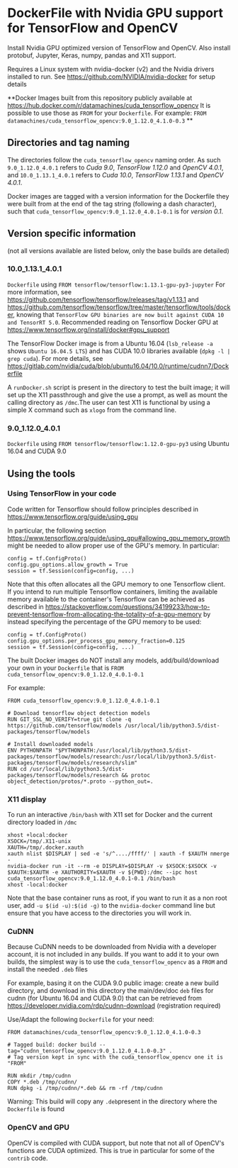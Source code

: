 # DockerFile with Nvidia GPU support for TensorFlow and OpenCV

Install Nvidia GPU optimized version of TensorFlow and OpenCV. Also install protobuf, Jupyter, Keras, numpy, pandas and X11 support.

Requires a Linux system with nvidia-docker (v2) and the Nvidia drivers installed to run. See https://github.com/NVIDIA/nvidia-docker for setup details

**Docker Images built from this repository publicly available at https://hub.docker.com/r/datamachines/cuda_tensorflow_opencv 
It is possible to use those as `FROM` for your `Dockerfile`.
For example: `FROM datamachines/cuda_tensorflow_opencv:9.0_1.12.0_4.1.0-0.3` **

## Directories and tag naming

The directories follow the `cuda_tensorflow_opencv` naming order.
As such `9.0_1.12.0_4.0.1` refers to *Cuda 9.0*, *TensorFlow 1.12.0* and *OpenCV 4.0.1*, and `10.0_1.13.1_4.0.1` refers to *Cuda 10.0*, *TensorFlow 1.13.1* and *OpenCV 4.0.1*.

Docker images are tagged with a version information for the Dockerfile they were built from at the end of the tag string (following a dash character), such that `cuda_tensorflow_opencv:9.0_1.12.0_4.0.1-0.1` is for *version 0.1*.

## Version specific information

(not all versions available are listed below, only the base builds are detailed)

### 10.0_1.13.1_4.0.1

`Dockerfile`  using `FROM tensorflow/tensorflow:1.13.1-gpu-py3-jupyter` 
For more information, see https://github.com/tensorflow/tensorflow/releases/tag/v1.13.1 and https://github.com/tensorflow/tensorflow/tree/master/tensorflow/tools/docker, knowing that `TensorFlow GPU binaries are now built against CUDA 10 and TensorRT 5.0`.
Recommended reading on Tensorflow Docker GPU at https://www.tensorflow.org/install/docker#gpu_support

The TensorFlow Docker image is from a Ubuntu 16.04 (`lsb_release -a` shows `Ubuntu 16.04.5 LTS`) and has CUDA 10.0 libraries available (`dpkg -l | grep cuda`). For more details, see https://gitlab.com/nvidia/cuda/blob/ubuntu16.04/10.0/runtime/cudnn7/Dockerfile

A `runDocker.sh` script is present in the directory to test the built image; it will set up the X11 passthrough and give the use a prompt, as well as mount the calling directory as `/dmc`.The user can test X11 is functional by using a simple X command such as `xlogo` from the command line.

### 9.0_1.12.0_4.0.1

`Dockerfile` using `FROM tensorflow/tensorflow:1.12.0-gpu-py3` using Ubuntu 16.04 and CUDA 9.0

## Using the tools

### Using TensorFlow in your code

Code written for Tensorflow should follow principles described in https://www.tensorflow.org/guide/using_gpu

In particular, the following section https://www.tensorflow.org/guide/using_gpu#allowing_gpu_memory_growth might be needed to allow proper use of the GPU's memory. In particular:
   
    config = tf.ConfigProto()
    config.gpu_options.allow_growth = True
    session = tf.Session(config=config, ...)

Note that this often allocates all the GPU memory to one Tensorflow client. If you intend to run multiple Tensorflow containers, limiting the available memory available to the container's Tensorflow can be achieved as described in https://stackoverflow.com/questions/34199233/how-to-prevent-tensorflow-from-allocating-the-totality-of-a-gpu-memory by instead specifying the percentage of the GPU memory to be used:

    config = tf.ConfigProto()
    config.gpu_options.per_process_gpu_memory_fraction=0.125
    session = tf.Session(config=config, ...)

The built Docker images do NOT install any models, add/build/download your own in your `Dockerfile` that is `FROM cuda_tensorflow_opencv:9.0_1.12.0_4.0.1-0.1`

For example:

    FROM cuda_tensorflow_opencv:9.0_1.12.0_4.0.1-0.1
    
    # Download tensorflow object detection models
    RUN GIT_SSL_NO_VERIFY=true git clone -q https://github.com/tensorflow/models /usr/local/lib/python3.5/dist-packages/tensorflow/models

    # Install downloaded models
    ENV PYTHONPATH "$PYTHONPATH:/usr/local/lib/python3.5/dist-packages/tensorflow/models/research:/usr/local/lib/python3.5/dist-packages/tensorflow/models/research/slim"
    RUN cd /usr/local/lib/python3.5/dist-packages/tensorflow/models/research && protoc object_detection/protos/*.proto --python_out=.

### X11 display

To run an interactive `/bin/bash` with X11 set for Docker and the current directory loaded in `/dmc`

    xhost +local:docker
    XSOCK=/tmp/.X11-unix
    XAUTH=/tmp/.docker.xauth
    xauth nlist $DISPLAY | sed -e 's/^..../ffff/' | xauth -f $XAUTH nmerge -
    nvidia-docker run -it --rm -e DISPLAY=$DISPLAY -v $XSOCK:$XSOCK -v $XAUTH:$XAUTH -e XAUTHORITY=$XAUTH -v ${PWD}:/dmc --ipc host cuda_tensorflow_opencv:9.0_1.12.0_4.0.1-0.1 /bin/bash
    xhost -local:docker

Note that the base container runs as root, if you want to run it as a non root user, add `-u $(id -u):$(id -g)` to the `nvidia-docker` command line but ensure that you have access to the directories you will work in.

### CuDNN 

Because CuDNN needs to be downloaded from Nvidia with a developer account, it is not included in any builds. If you want to add it to your own builds, the simplest way is to use the `cuda_tensorflow_opencv` as a `FROM` and install the needed `.deb` files

For example, basing it on the CUDA 9.0 public image: create a new build directory, and download in this directory the main/dev/doc `deb` files for cudnn (for Ubuntu 16.04 and CUDA 9.0) that can be retrieved from https://developer.nvidia.com/rdp/cudnn-download (registration required)

Use/Adapt the following `Dockerfile` for your need:

	FROM datamachines/cuda_tensorflow_opencv:9.0_1.12.0_4.1.0-0.3
	
	# Tagged build: docker build --tag="cudnn_tensorflow_opencv:9.0_1.12.0_4.1.0-0.3" .
	# Tag version kept in sync with the cuda_tensorflow_opencv one it is "FROM"
	
	RUN mkdir /tmp/cudnn
	COPY *.deb /tmp/cudnn/
	RUN dpkg -i /tmp/cudnn/*.deb && rm -rf /tmp/cudnn 
	
Warning: This build will copy any `.deb`present in the directory where the `Dockerfile` is found

### OpenCV and GPU

OpenCV is compiled with CUDA support, but note that not all of OpenCV's functions are CUDA optimized. This is true in particular for some of the `contrib` code.